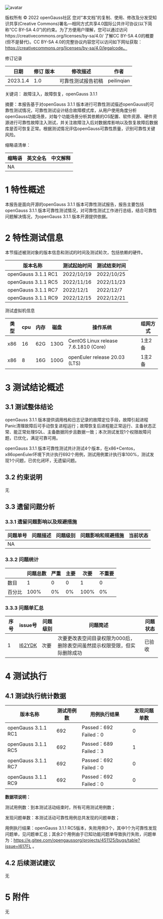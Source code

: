 ![avatar](../../images/openGauss.png)

版权所有 © 2022  openGauss社区
 您对“本文档”的复制、使用、修改及分发受知识共享(Creative Commons)署名—相同方式共享4.0国际公共许可协议(以下简称“CC BY-SA 4.0”)的约束。为了方便用户理解，您可以通过访问https://creativecommons.org/licenses/by-sa/4.0/ 了解CC BY-SA 4.0的概要 (但不是替代)。CC BY-SA 4.0的完整协议内容您可以访问如下网址获取：https://creativecommons.org/licenses/by-sa/4.0/legalcode。

修订记录

| 日期     | 修订   版本 | 修改描述           | 作者       |
| -------- | ----------- | ------------------ | ---------- |
| 2023.1.4 | 1.0         | 可靠性测试报告初稿 | peilinqian |

 关键词： 故障注入，故障恢复，openGauss 3.1.1

 

摘要：本报告基于对openGauss 3.1.1 版本进行可靠性测试描述openGauss的可靠性测试情况，可靠性测试设计结合故障模式库，从用户使用角度分析openGauss功能场景，对每个功能场景分析其依赖的OS配置、软件资源、硬件资源进行可靠性故障注入测试，并关注故障注入后对数据库影响以及恢复故障后数据库是否可恢复正常。根据测试情况评估openGauss可靠性质量，识别可靠性关键风险。

 

缩略语清单：

| 缩略语 | 英文全名 | 中文解释 |
| ------ | -------- | -------- |
| NA     |          |          |

# 1     特性概述

本报告是面向开源的openGauss 3.1.1 版本可靠性测试报告，报告主要包括openGauss 3.1.1 版本可靠性测试情况，对可靠性测试工作进行总结，结合可靠性问题解决情况，为openGauss 3.1.1 版本开源提供依据。

# 2     特性测试信息

本节描述被测对象的版本信息和测试的时间及测试轮次，包括依赖的硬件。

| 版本名称            | 测试起始时间 | 测试结束时间 |
| ------------------- | ------------ | ------------ |
| openGauss 3.1.1 RC1 | 2022/10/19   | 2022/10/25   |
| openGauss 3.1.1 RC5 | 2022/11/16   | 2022/11/23   |
| openGauss 3.1.1 RC7 | 2022/12/1    | 2022/12/7    |
| openGauss 3.1.1 RC9 | 2022/12/15   | 2022/12/21   |

测试虚拟机信息

| 类型 | cpu  | 内存 | 磁盘 | 操作系统                             | 组网方式 |
| ---- | ---- | ---- | ---- | ------------------------------------ | -------- |
| x86  | 16   | 62G  | 130G | CentOS Linux release 7.6.1810 (Core) | 1主2备   |
| x86  | 8    | 16G  | 100G | openEuler release 20.03 (LTS)        | 1主2备   |

# 3     测试结论概述

## 3.1   测试整体结论

openGauss 3.1.1 版本提供调用栈和日志记录的故障定位手段，故障引起进程Panic清理故障后可手动恢复进程运行；故障恢复后进程能正常运行、主备状态正常、能正常处理SQL、主备数据同步且数据一致；本次测试发现1个权限故障问题，已优化，满足可靠可用。

openGauss 3.1.1 版本可靠性测试共计测试4个版本，在x86+Centos，x86openEuler环境下共计执行692个用例，测试用例累计执行率100%，测试发现1个问题，已优化闭环，无遗留问题。

## 3.2   约束说明

无

## 3.3   遗留问题分析

### 3.3.1 遗留问题影响以及规避措施

| 问题单号 | 问题描述 | 问题级别 | 问题影响和规避措施 | 当前状态 |
| -------- | -------- | -------- | ------------------ | -------- |
| NA       |          |          |                    |          |

### 3.3.2 问题统计

|        | 问题总数 | 严重 | 主要 | 次要 | 不重要 |
| ------ | -------- | ---- | ---- | ---- | ------ |
| 数目   | 1        | 0    | 0    | 1    | 0      |
| 百分比 | 100%     | 0%   | 0%   | 100% | 0%     |

### 3.3.3 问题单汇总

| 序号 | issue号                                                      | 问题级别 | 问题简述                                                     | 问题状态 |
| ---- | ------------------------------------------------------------ | -------- | ------------------------------------------------------------ | -------- |
| 1    | [I62YDK](https://gitee.com/opengauss/openGauss-server/issues/I62YDK) | 次要     | 次要更改表空间目录权限为000后，删除表空间虽然提示权限受限，但实际删除成功 | 已验收   |

# 4     测试执行

## 4.1   测试执行统计数据

| 版本名称            | 测试用例数 | 用例执行结果          | 发现问题单数 |
| ------------------- | ---------- | --------------------- | ------------ |
| openGauss 3.1.1 RC1 | 692        | Passed：692 Failed：0 | 0            |
| openGauss 3.1.1 RC5 | 692        | Passed：689 Failed：3 | 1            |
| openGauss 3.1.1 RC7 | 692        | Passed：692 Failed：0 | 0            |
| openGauss 3.1.1 RC9 | 692        | Passed：692 Failed：0 | 0            |

**数据项说明：**

测试用例数：到本测试活动结束时，所有可用测试用例数；

发现问题单数：本测试活动可靠性用例总共发现的问题单数；

用例执行结果：openGauss 3.1.1 RC5版本，失败用例3个，其中1个为可靠性发现问题单，见问题单汇总；其余2个用例由于已知功能问题单导致执行失败，问题单为：https://e.gitee.com/opengaussorg/projects/451125/bugs/table?issue=I617FL 。

## 4.2   后续测试建议

无

# 5     附件

无